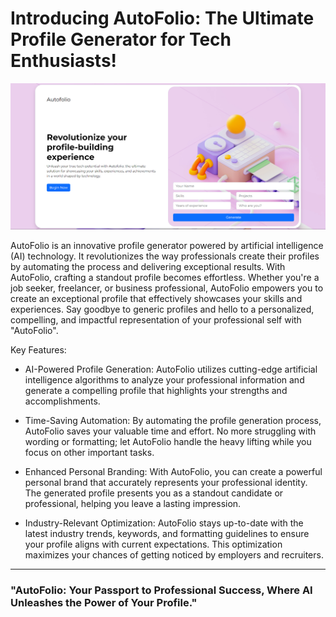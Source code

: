 # Introducing AutoFolio: The Ultimate Profile Generator for Tech Enthusiasts!

![](img/index.png)

AutoFolio is an innovative profile generator powered by artificial intelligence (AI) technology. It revolutionizes the way professionals create their profiles by automating the process and delivering exceptional results.
With AutoFolio, crafting a standout profile becomes effortless. 
Whether you're a job seeker, freelancer, or business professional, AutoFolio empowers you to create an exceptional profile that effectively showcases your skills and experiences. Say goodbye to generic profiles and hello to a personalized, compelling, and impactful representation of your professional self with "AutoFolio".

Key Features:

+ AI-Powered Profile Generation: AutoFolio utilizes cutting-edge artificial intelligence algorithms to analyze your professional information and generate a compelling profile that highlights your strengths and accomplishments.

+ Time-Saving Automation: By automating the profile generation process, AutoFolio saves your valuable time and effort. No more struggling with wording or formatting; let AutoFolio handle the heavy lifting while you focus on other important tasks.

+ Enhanced Personal Branding: With AutoFolio, you can create a powerful personal brand that accurately represents your professional identity. The generated profile presents you as a standout candidate or professional, helping you leave a lasting impression.

+ Industry-Relevant Optimization: AutoFolio stays up-to-date with the latest industry trends, keywords, and formatting guidelines to ensure your profile aligns with current expectations. This optimization maximizes your chances of getting noticed by employers and recruiters.

<hr />

<h3 align = "left"> "AutoFolio: Your Passport to Professional Success, Where AI Unleashes the Power of Your Profile." </h3>
